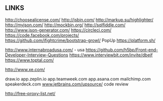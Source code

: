 LINKS
-

http://choosealicense.com/
http://jsbin.com/
http://markup.su/highlighter/
http://myjson.com/         http://mockbin.org/
http://sqlfiddle.com/
http://www.json-generator.com/
https://circleci.com/
https://code.facebook.com/projects/
https://github.com/ifightcrime/bootstrap-growl/ PopUp
https://platform.sh/

http://www.internabroadusa.com/ - usa
https://github.com/h5bp/Front-end-Developer-Interview-Questions
https://www.interviewbit.com/invite/dbejf
https://www.toptal.com/

http://www.xe.com/

draw.io
app.zeplin.io
app.teamweek.com
app.asana.com
mailchimp.com
speakerdeck.com
www.jetbrains.com/upsource/ code review

http://free-proxy-list.net/
